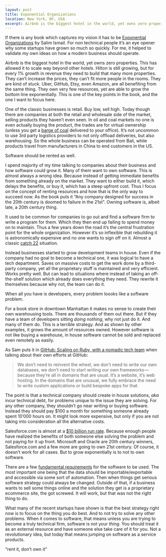 ```yaml
---
layout: post
title: Exponential Organizations
location: New York, NY, USA
excerpt: Airbnb is the biggest hotel in the world, yet owns zero properties. This has allowed it to scale way beyond other *hotels*. Hilton is still growing, but for every 1% growth in revenue they need to build that many more properties. They can’t increase the prices, they can’t fit more people in the rooms. They are kind of stuck. Uber, GitHub, Etsy, even Amazon, are all benefiting from the same thing. They own very few resources, yet are able to grow the bottom line exponentially.
---
```


If there is any book which captures my vision it has to be [Exponential Organizations](http://www.amazon.com/Exponential-Organizations-organizations-better-cheaper/dp/1626814236) by Salim Ismail. For non technical people it’s an eye opener why some startups have grown so much so quickly. For me, it helped to validate my own ideas on how a modern business should operate.

Airbnb is the biggest hotel in the world, yet owns zero properties. This has allowed it to scale way beyond other *hotels*. Hilton is still growing, but for every 1% growth in revenue they need to build that many more properties. They can’t increase the prices, they can’t fit more people in the rooms. They are kind of stuck. Uber, GitHub, Etsy, even Amazon, are all benefiting from the same thing. They own very few resources, yet are able to grow the bottom line exponentially. This is one of the key points in the book, and the one I want to focus here.

One of the classic businesses is retail. Buy low, sell high. Today though there are companies at both the retail and wholesale side of the market, selling products they haven’t even seen. In oil and coal markets no one is even actually buying the product, the trades are for virtual ownership (unless you get a [barge of coal](http://thedailywtf.com/articles/Special-Delivery) delivered to your office). It’s not uncommon to use 3rd party logistics providers to not only offload deliveries, but also warehousing. So the whole business can be operated from Bali, while products travel from manufacturers in China to end customers in the US.

Software should be rented as well.

I spend majority of my time talking to companies about their business and how software could grow it. Many of them want to own software. This is almost always a wrong idea. Because instead of getting immediate benefits from something already on the market. They want to either build it, which delays the benefits, or buy it, which has a steep upfront cost. Thus I focus on the concept of renting resources and how that is the only way to succeed now. As the book puts it “Any company designed for success in the 20th century is doomed to failure in the 21st”. Owning software is, albeit late, a 20th century thing.

It used to be common for companies to go out and find a software firm to write a program for them. Which they then end up failing to spend money on to maintain. Thus a few years down the road it’s the central frustration point for the whole organization. However it’s so inflexible that rebuilding it is astronomically expensive and no one wants to sign off on it. Almost a classic [catch 22](https://en.wikipedia.org/wiki/Catch-22_%28logic%29) situation.

Instead businesses started to grow development teams in house. Even if the company had no goal to become a technical one, it was logical to have a tech department. Saves on massive costs to get the work done by a third-party company, yet all the proprietary stuff is maintained and very efficient. Works pretty well. But can lead to situations where instead of taking an off-the-shelf solution which already does everything they need. They rewrite it themselves because why not, the team can do it.

When all you have is developers, every problem loooks like a software problem.

For a book store in downtown Manhattan it makes no sense to create their own warehousing tools. There are thousands of them out there. But if they have a team of developers sitting *doing nothing*, why not just do it. And many of them do. This is a terrible strategy. And as shown by other examples, it grows the amount of resources owned. However software is not like buying a warehouse, in house software cannot be sold and replaced even remotely as easily.

As Sam puts it in [GitHub: Scaling on Ruby, with a nomadic tech team](https://medium.com/s-c-a-l-e/github-scaling-on-ruby-with-a-nomadic-tech-team-4db562b96dcd) when talking about their own efforts at GitHub:

> We don’t need to reinvent the wheel, we don’t need to write our own databases, we don’t need to start writing our own frameworks — because they’re all in domains that are usual. It’s a website, it’s web hosting. In the domains that are unusual, we fully embrace the need to write custom applications or build bespoke apps for that.

The point is that a technical company should create in house solutions, *aka* incur technical debt, for problems unique to the issue they are solving. For any other company, they shouldn’t go near writing or buying software. Instead they should pay $100 a month for something someone already spent 10’000 hours on. It might look more expensive, but only if you are not taking into consideration all the alternative costs.

Salesforce.com is almost at a [$10 billion run rate](http://venturebeat.com/2015/09/19/salesforce-coms-ascent-to-10b-signals-major-economic-shift-ahead/). Because enough people have realized the benefits of both someone else solving the problem and not paying for it up front. Microsoft and Oracle are 20th century winners, Salesforce.com and a few more are going to own 21st century. Of course, it doesn’t work for all cases. But to grow exponentially is to not to own software.

There are a few [fundamental requirements](/blog/expectations-for-modern-applications.html) for the software to be used. The most important one being that the data should be importable/exportable and accessible via some sort of automation. Then when things get serious software strategy could always be changed. Outside of that, if a business wants to sell some things online and the solution they get is a proprietary ecommerce site, the got screwed. It will work, but that was not the right thing to do.

What many of the recent startups have shown is that the best strategy right now is to focus on the thing you do best. And to not try to solve any other problems. When it comes to software, that means unless you are trying to become a truly technical firm, software is not your *thing*. You should treat it as an external resource and have someone else take care of it for you. Not a revolutionary idea, but today that means jumping on software as a service products.

“rent it, don’t own it”
